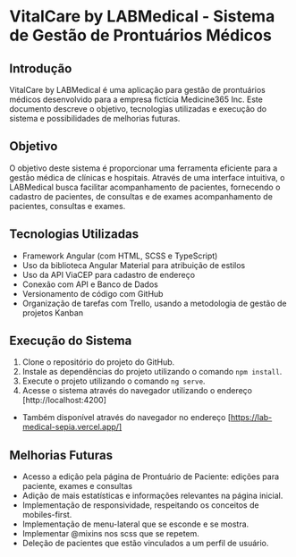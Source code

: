 # VitalCare by LABMedical - Sistema de Gestão de Prontuários Médicos

## Introdução
VitalCare by LABMedical é uma aplicação para gestão de prontuários médicos desenvolvido para a empresa fictícia Medicine365 Inc. Este documento descreve o objetivo, tecnologias utilizadas e execução do sistema e possibilidades de melhorias futuras.

## Objetivo
O objetivo deste sistema é proporcionar uma ferramenta eficiente para a gestão médica de clínicas e hospitais. Através de uma interface intuitiva, o LABMedical busca facilitar acompanhamento de pacientes, fornecendo o cadastro de pacientes, de consultas e de exames acompanhamento de pacientes, consultas e exames.

## Tecnologias Utilizadas
- Framework Angular (com HTML, SCSS e TypeScript)
- Uso da biblioteca Angular Material para atribuição de estilos
- Uso da API ViaCEP para cadastro de endereço
- Conexão com API e Banco de Dados 
- Versionamento de código com GitHub
- Organização de tarefas com Trello, usando a metodologia de gestão de projetos Kanban

## Execução do Sistema
1. Clone o repositório do projeto do GitHub.
2. Instale as dependências do projeto utilizando o comando `npm install`.
3. Execute o projeto utilizando o comando `ng serve`.
4. Acesse o sistema através do navegador utilizando o endereço [http://localhost:4200]
- Também disponível através do navegador no endereço [https://lab-medical-sepia.vercel.app/]

## Melhorias Futuras
- Acesso a edição pela página de Prontuário de Paciente: edições para paciente, exames e consultas 
- Adição de mais estatísticas e informações relevantes na página inicial.
- Implementação de responsividade, respeitando os conceitos de mobiles-first.
- Implementação de menu-lateral que se esconde e se mostra.
- Implementar @mixins nos scss que se repetem.
- Deleção de pacientes que estão vinculados a um perfil de usuário.